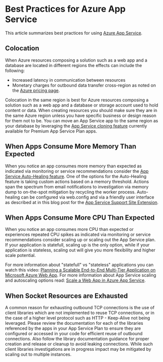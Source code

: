 <properties
	pageTitle="Best Practices for Azure App Service"
	description="Learn best practices and troubleshooting for Azure App Service."
	services="app-service"
	documentationCenter=""
	authors="dariagrigoriu"
	manager="wpickett"
	editor="mollybos"/>

<tags
	ms.service="app-service"
	ms.date="05/19/2016"
	wacn.date=""/>
    
# Best Practices for Azure App Service

This article summarizes best practices for using [Azure App Service](/documentation/services/web-sites/). 

## <a name="colocation"></a>Colocation
When Azure resources composing a solution such as a web app and a database are located in different regions the effects can include the following:

*  Increased latency in communication between resources
*  Monetary charges for outbound data transfer cross-region as noted on the [Azure pricing page](/pricing/details/data-transfer/).

Colocation in the same region is best for Azure resources composing a solution such as a web app and a database or storage account used to hold content or data. When creating resources you should make sure they are in the same Azure region unless you have specific business or design reason for them not to be. You can move an App Service app to the same region as your database by leveraging the [App Service cloning feature](/documentation/articles/app-service-web-app-cloning-portal/) currently available for Premium App Service Plan apps.   

## <a name="memoryresources"></a>When Apps Consume More Memory Than Expected
When you notice an app consumes more memory than expected as indicated via monitoring or service recommendations consider the [App Service Auto-Healing feature](https://azure.microsoft.com/blog/auto-healing-windows-azure-web-sites). One of the options for the Auto-Healing feature is taking custom actions based on a memory threshold. Actions span the spectrum from email notifications to investigation via memory dump to on-the-spot mitigation by recycling the worker process. Auto-healing can be configured via web.config and via a friendly user interface as described at in this blog post for the [App Service Support Site Extension](https://azure.microsoft.com/blog/additional-updates-to-support-site-extension-for-azure-app-service-web-apps).   

## <a name="CPUresources"></a>When Apps Consume More CPU Than Expected
When you notice an app consumes more CPU than expected or experiences repeated CPU spikes as indicated via monitoring or service recommendations consider scaling up or scaling out the App Service plan. If your application is statefull, scaling up is the only option, while if your application is stateless, scaling out will give you more flexibility and higher scale potential. 

For more information about "statefull" vs "stateless" applications you can watch this video: [Planning a Scalable End-to-End Multi-Tier Application on Microsoft Azure Web App](https://channel9.msdn.com/Events/TechEd/NorthAmerica/2014/DEV-B414#fbid=?hashlink=fbid). For more information about App Service scaling and autoscaling options read: [Scale a Web App in Azure App Service](/documentation/articles/web-sites-scale/).  

## <a name="socketresources"></a>When Socket Resources are Exhausted
A common reason for exhausting outbound TCP connections is the use of client libraries which are not implemented to reuse TCP connections, or in the case of a higher level protocol such as HTTP - Keep-Alive not being leveraged. Please review the documentation for each of the libraries referenced by the apps in your App Service Plan to ensure they are configured or accessed in your code for efficient reuse of outbound connections. Also follow the library documentation guidance for proper creation and release or cleanup to avoid leaking connections. While such client libraries investigations are in progress impact may be mitigated by scaling out to multiple instances.  


